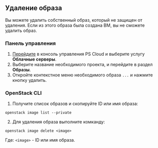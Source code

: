## Удаление образа

Вы можете удалить собственный образ, который не защищен от удаления. Если из этого образа была создана ВМ, вы не сможете удалить образ. 

### Панель управления

1. [Перейдите](https://console.ps.kz/) в консоль управления PS Cloud и выберите услугу **Облачные серверы**.
2. Выберите название необходимого проекта, и перейдите в раздел **Образы**.
3. Откройте контекстное меню необходимого образа `...` и нажмите кнопку удалить.
### OpenStack CLI

1. Получите список образов и скопируйте ID или имя образа:

```
openstack image list --private
```

2. Для удаления образа выполните комканду:

```
openstack image delete <image>
```

Где:
`<image>` - ID или имя образа.